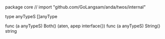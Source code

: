 package core // import "github.com/GoLangsam/anda/twos/internal"

type anyTypeS []anyType

func (a anyTypeS) Both() (aten, apep interface{})
func (a anyTypeS) String() string
